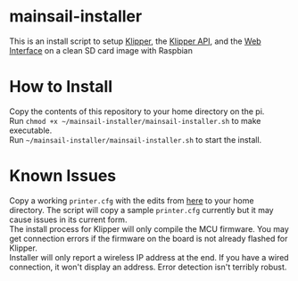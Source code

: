 # mainsail-installer
This is an install script to setup [Klipper](https://github.com/KevinOConnor/klipper), the [Klipper API](https://github.com/Arksine/klipper/tree/work-web_server-20200131), and the [Web Interface](https://github.com/meteyou/mainsail) on a clean SD card image with Raspbian

# How to Install
Copy the contents of this repository to your home directory on the pi.  
Run `chmod +x ~/mainsail-installer/mainsail-installer.sh` to make executable.  
Run `~/mainsail-installer/mainsail-installer.sh` to start the install.  

# Known Issues
Copy a working `printer.cfg` with the edits from [here](https://github.com/meteyou/mainsail#configure-klipper-api) to your home directory. The script will copy a sample `printer.cfg` currently but it may cause issues in its current form.  
The install process for Klipper will only compile the MCU firmware. You may get connection errors if the firmware on the board is not already flashed for Klipper.  
Installer will only report a wireless IP address at the end. If you have a wired connection, it won't display an address.
Error detection isn't terribly robust.
